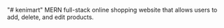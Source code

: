 "# kenimart" 
MERN full-stack online shopping website that allows users to add, delete, and edit products.
